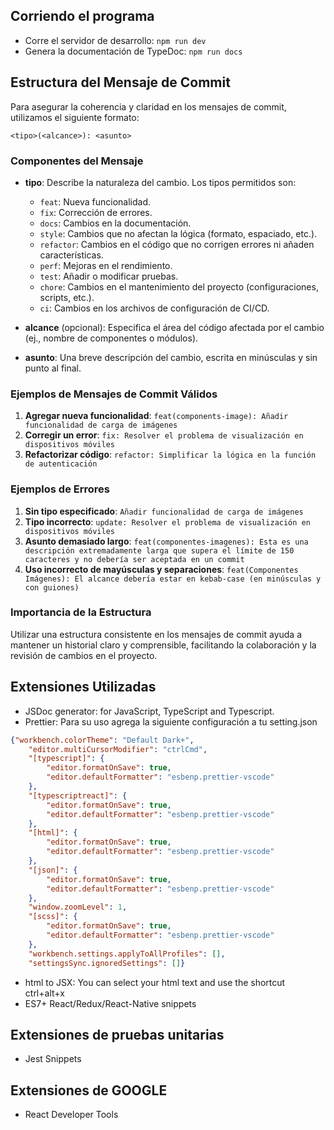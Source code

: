 
## Corriendo el programa

- Corre el servidor de desarrollo:
```npm run dev```
- Genera la documentación de TypeDoc:
```npm run docs```


## Estructura del Mensaje de Commit
Para asegurar la coherencia y claridad en los mensajes de commit, utilizamos el siguiente formato:

```<tipo>(<alcance>): <asunto>```

### Componentes del Mensaje

- **tipo**: Describe la naturaleza del cambio. Los tipos permitidos son:
  - `feat`: Nueva funcionalidad.
  - `fix`: Corrección de errores.
  - `docs`: Cambios en la documentación.
  - `style`: Cambios que no afectan la lógica (formato, espaciado, etc.).
  - `refactor`: Cambios en el código que no corrigen errores ni añaden características.
  - `perf`: Mejoras en el rendimiento.
  - `test`: Añadir o modificar pruebas.
  - `chore`: Cambios en el mantenimiento del proyecto (configuraciones, scripts, etc.).
  - `ci`: Cambios en los archivos de configuración de CI/CD.

- **alcance** (opcional): Especifica el área del código afectada por el cambio (ej., nombre de componentes o módulos).

- **asunto**: Una breve descripción del cambio, escrita en minúsculas y sin punto al final.

### Ejemplos de Mensajes de Commit Válidos

1. **Agregar nueva funcionalidad**:
`feat(components-image): Añadir funcionalidad de carga de imágenes`
2. **Corregir un error**:
`fix: Resolver el problema de visualización en dispositivos móviles`
3. **Refactorizar código**:
`refactor: Simplificar la lógica en la función de autenticación`

### Ejemplos de Errores

1. **Sin tipo especificado**:
`Añadir funcionalidad de carga de imágenes`
2. **Tipo incorrecto**:
`update: Resolver el problema de visualización en dispositivos móviles`
3. **Asunto demasiado largo**:
`feat(componentes-imagenes): Esta es una descripción extremadamente larga que supera el límite de 150 caracteres y no debería ser aceptada en un commit`
4. **Uso incorrecto de mayúsculas y separaciones**:
`feat(Componentes Imágenes): El alcance debería estar en kebab-case (en minúsculas y con guiones)`

### Importancia de la Estructura

Utilizar una estructura consistente en los mensajes de commit ayuda a mantener un historial claro y comprensible, facilitando la colaboración y la revisión de cambios en el proyecto.


## Extensiones Utilizadas
- JSDoc generator:  for JavaScript, TypeScript and Typescript.
- Prettier: Para su uso agrega la siguiente configuración a tu setting.json
```json
{"workbench.colorTheme": "Default Dark+",
    "editor.multiCursorModifier": "ctrlCmd",
    "[typescript]": {
        "editor.formatOnSave": true,
        "editor.defaultFormatter": "esbenp.prettier-vscode"
    },
    "[typescriptreact]": {
        "editor.formatOnSave": true,
        "editor.defaultFormatter": "esbenp.prettier-vscode"
    },
    "[html]": {
        "editor.formatOnSave": true,
        "editor.defaultFormatter": "esbenp.prettier-vscode"
    },
    "[json]": {
        "editor.formatOnSave": true,
        "editor.defaultFormatter": "esbenp.prettier-vscode"
    },
    "window.zoomLevel": 1,
    "[scss]": {
        "editor.formatOnSave": true,
        "editor.defaultFormatter": "esbenp.prettier-vscode"
    },
    "workbench.settings.applyToAllProfiles": [],
    "settingsSync.ignoredSettings": []} 
```
- html to JSX: You can select your html text and use the shortcut ctrl+alt+x
- ES7+ React/Redux/React-Native snippets

## Extensiones de pruebas unitarias
- Jest Snippets 

## Extensiones de GOOGLE
- React Developer Tools
